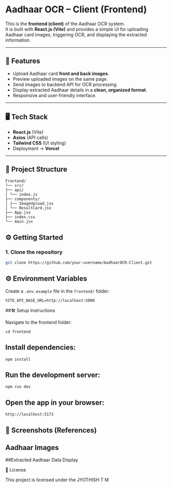 # Aadhaar OCR – Client (Frontend)

This is the **frontend (client)** of the Aadhaar OCR system.  
It is built with **React.js (Vite)** and provides a simple UI for uploading Aadhaar card images, triggering OCR, and displaying the extracted information.  

---

## 🚀 Features

- Upload Aadhaar card **front and back images**.  
- Preview uploaded images on the same page.  
- Send images to backend API for OCR processing.  
- Display extracted Aadhaar details in a **clean, organized format**.  
- Responsive and user-friendly interface.  

---

## 🖥️ Tech Stack

- **React.js** (Vite)  
- **Axios** (API calls)  
- **Tailwind CSS** (UI styling)  
- Deployment → **Vercel**  

---

## 📂 Project Structure
```
Frontend/
└── src/
├── api/
│ └── index.js
├── components/
│ ├── ImageUpload.jsx
│ └── ResultCard.jsx
├── App.jsx
├── index.css
└── main.jsx
```

## ⚙️ Getting Started

### 1. Clone the repository

```bash
git clone https://github.com/your-username/AadhaarOCR-Client.git

```

## ⚙️ Environment Variables

Create a `.env.example` file in the `frontend/` folder:

```env
VITE_API_BASE_URL=http://localhost:5000
```


##🛠️ Setup Instructions

Navigate to the frontend folder:
```
cd frontend
```

## Install dependencies:
```
npm install
```

## Run the development server:
```
npm run dev
```

## Open the app in your browser:
``
http://localhost:5173
``
## 📸 Screenshots (References)

## Aadhaar Images

##Extracted Aadhaar Data Display

📄 License

This project is licensed under the JYOTHISH T M
